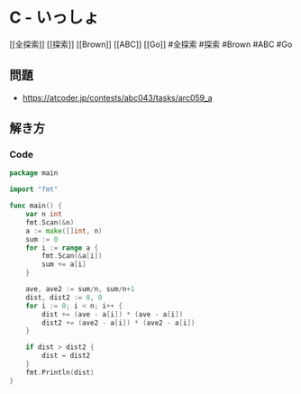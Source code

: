 # C - いっしょ
[[全探索]] [[探索]] [[Brown]] [[ABC]] [[Go]]
#全探索 #探索 #Brown #ABC #Go 

## 問題
- https://atcoder.jp/contests/abc043/tasks/arc059_a

## 解き方
### Code
```go
package main

import "fmt"

func main() {
	var n int
	fmt.Scan(&n)
	a := make([]int, n)
	sum := 0
	for i := range a {
		fmt.Scan(&a[i])
		sum += a[i]
	}

	ave, ave2 := sum/n, sum/n+1
	dist, dist2 := 0, 0
	for i := 0; i < n; i++ {
		dist += (ave - a[i]) * (ave - a[i])
		dist2 += (ave2 - a[i]) * (ave2 - a[i])
	}

	if dist > dist2 {
		dist = dist2
	}
	fmt.Println(dist)
}
```